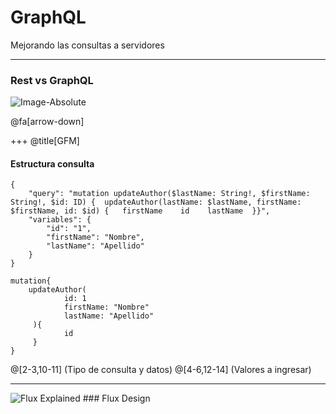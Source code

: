 
# GraphQL

Mejorando las consultas a servidores

---

### Rest vs GraphQL

![Image-Absolute](https://cdn-images-1.medium.com/max/1618/1*f_XvFD7FvliMM74WHJ0vRQ.png)
  
@fa[arrow-down]

+++
@title[GFM]

#### Estructura consulta

```
{
	"query": "mutation updateAuthor($lastName: String!, $firstName: String!, $id: ID) {  updateAuthor(lastName: $lastName, firstName: $firstName, id: $id) {   firstName    id    lastName  }}",
	"variables": {
		"id": "1",
		"firstName": "Nombre",
		"lastName": "Apellido"
	}
}

mutation{
  	updateAuthor(
    		id: 1
    		firstName: "Nombre"
    		lastName: "Apellido"
 	 ){
    		id
 	 }
}
```

@[2-3,10-11] (Tipo de consulta y datos)
@[4-6,12-14] (Valores a ingresar)

---

![Flux Explained](https://facebook.github.io/flux/img/flux-simple-f8-diagram-explained-1300w.png)  ### Flux Design
